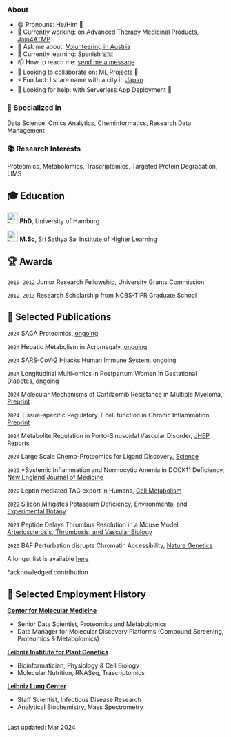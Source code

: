 ### About

- 😄 Pronouns: He/Him 👨
- 🔭 Currently working: on Advanced Therapy Medicinal Products, [Join4ATMP](https://join4atmp.eu/)
- 💬 Ask me about: [Volunteering in Austria](https://www.samariterbund.net/nationale-internationale-projekte/katastrophenhilfe/international/)
- 🌱 Currently learning: Spanish 🇪🇸
- 📫 How to reach me: [send me a message](https://write2nara.pages.dev)
- 👯 Looking to collaborate on: ML Projects 🧠
- ⚡ Fun fact: I share name with a city in [Japan](https://en.wikipedia.org/wiki/Nara_(city))
- 🤔 Looking for help: with Serverless App Deployment 🚀

### 🔧 Specialized in 
Data Science, Omics Analytics, Cheminformatics, Research Data Management

### 📚 Research Interests 
Proteomics, Metabolomics, Trascriptomics, Targeted Protein Degradation, LIMS

## 🎓 Education 
[<img src="https://s3.tebi.io/n3m/UniHamLogo.jpeg" width="25" alt="Logo University of Hamburg"/>](https://www.uni-hamburg.de/) __PhD__, University of Hamburg

[<img src="https://s3.tebi.io/n3m/SSSIHLlogo.jpeg" width="25" alt="Logo SSSIHL" />](https://www.sssihl.edu.in/) __M.Sc__, Sri Sathya Sai Institute of Higher Learning

## 🏆 Awards
`2010-2012`
Junior Research Fellowship, University Grants Commission

`2012–2013`
Research Scholarship from NCBS-TIFR Graduate School

## 📜 Selected Publications

`2024`
SAGA Proteomics, [ongoing]()

`2024`
Hepatic Metabolism in Acromegaly, [ongoing]()

`2024`
SARS-CoV-2 Hijacks Human Immune System, [ongoing]()

`2024`
Longitudinal Multi-omics in Postpartum Women in Gestational Diabetes, [ongoing](submitted)

`2024`
Molecular Mechanisms of Carfilzomib Resistance in Multiple Myeloma, [Preprint](https://doi.org/10.1101/2024.05.26.595929)

`2024`
Tissue-specific Regulatory T cell function in Chronic Inflammation, [Preprint](https://doi.org/10.1101/2024.03.25.586519)

`2024`
Metabolite Regulation in Porto-Sinusoidal Vascular Disorder, [JHEP Reports]()

`2024`
Large Scale Chemo-Proteomics for Ligand Discovery, [Science](https://doi.org/10.1126/science.adk5864)

`2023`
*Systemic Inflammation and Normocytic Anemia in DOCK11 Deficiency, [New England Journal of Medicine](https://www.nejm.org/doi/full/10.1056/NEJMoa2210054)

`2022`
Leptin mediated TAG export in Humans, [Cell Metabolism](https://doi.org/10.1016/j.cmet.2022.09.020)

`2022`
Silicon Mitigates Potassium Deficiency, [Environmental and Experimental Botany](https://doi.org/10.1016/j.envexpbot.2022.104849)

`2021`
Peptide Delays Thrombus Resolution in a Mouse Model, [Arteriosclerosis, Thrombosis, and Vascular Biology](https://doi.org/10.1161/ATVBAHA.121.316404)

`2020`
BAF Perturbation disrupts Chromatin Accessibility, [Nature Genetics](https://doi.org/10.1038/s41588-021-00777-3)

A longer list is available [here](https://scholar.google.de/citations?user=mY2xSTgAAAAJ&hl=en)

*acknowledged contribution

## 💼 Selected Employment History
__[Center for Molecular Medicine](https://cemm.at)__
- Senior Data Scientist, Proteomics and Metabolomics
- Data Manager for Molecular Discovery Platforms (Compound Screening, Proteomics & Metabolomics)

__[Leibniz Institute for Plant Genetics](https://ipk-gatersleben.de)__
- Bioinformatician, Physiology & Cell Biology
- Molecular Nutrition, RNASeq, Trascriptomics

__[Leibniz Lung Center](https://fz-borstel.de)__
- Staff Scientist, Infectious Disease Research
- Analytical Biochemistry, Mass Spectrometry

##
Last updated: Mar 2024
